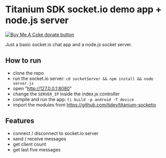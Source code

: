 # Titanium SDK socket.io demo app + node.js server

<span class="badge-buymeacoffee"><a href="https://www.buymeacoffee.com/miga" title="donate"><img src="https://img.shields.io/badge/buy%20me%20a%20coke-donate-orange.svg" alt="Buy Me A Coke donate button" /></a></span>

Just a basic socket.io chat app and a node.js socket server.

## How to run

* clone the repo
* run the socket.io server: `cd socketServer && npm install && node server.js`
* open "http://127.0.0.1:8080"
* change the `SERVER_IP` inside the index.js controller
* compile and run the app: `ti build -p android -T device`
* import the modules from https://github.com/tidev/titanium-socketio


## Features

* connect / disconnect to socket.io server
* send / receive messages
* get client count
* get last five messages
